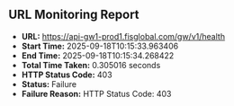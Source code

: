 ## URL Monitoring Report

- **URL:** https://api-gw1-prod1.fisglobal.com/gw/v1/health
- **Start Time:** 2025-09-18T10:15:33.963406
- **End Time:** 2025-09-18T10:15:34.268422
- **Total Time Taken:** 0.305016 seconds
- **HTTP Status Code:** 403
- **Status:** Failure
- **Failure Reason:** HTTP Status Code: 403

